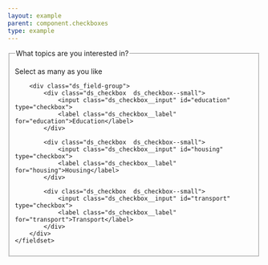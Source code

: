 ```yaml
---
layout: example
parent: component.checkboxes
type: example
---
```

<div class="ds_question">
    <fieldset aria-describedby="ds_hint">
        <legend>What topics are you interested in?</legend>
        <p class="ds_hint-text" id="ds_hint">Select as many as you like</p>

        <div class="ds_field-group">
            <div class="ds_checkbox  ds_checkbox--small">
                <input class="ds_checkbox__input" id="education" type="checkbox">
                <label class="ds_checkbox__label" for="education">Education</label>
            </div>

            <div class="ds_checkbox  ds_checkbox--small">
                <input class="ds_checkbox__input" id="housing" type="checkbox">
                <label class="ds_checkbox__label" for="housing">Housing</label>
            </div>

            <div class="ds_checkbox  ds_checkbox--small">
                <input class="ds_checkbox__input" id="transport" type="checkbox">
                <label class="ds_checkbox__label" for="transport">Transport</label>
            </div>
        </div>
    </fieldset>
</div>
